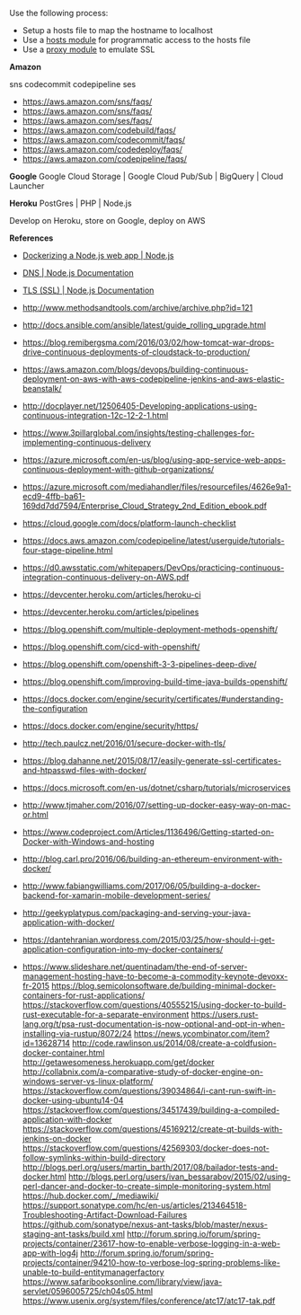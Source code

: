 Use the following process:

* Setup a hosts file to map the hostname to localhost
* Use a [hosts module](https://www.npmjs.com/package/hostile) for programmatic access to the hosts file
* Use a [proxy module](https://www.npmjs.com/package/local-ssl-proxy) to emulate SSL

**Amazon**

sns codecommit codepipeline ses

* https://aws.amazon.com/sns/faqs/
* https://aws.amazon.com/sns/faqs/
* https://aws.amazon.com/ses/faqs/
* https://aws.amazon.com/codebuild/faqs/
* https://aws.amazon.com/codecommit/faqs/
* https://aws.amazon.com/codedeploy/faqs/
* https://aws.amazon.com/codepipeline/faqs/

**Google** Google Cloud Storage | Google Cloud Pub/Sub | BigQuery | Cloud Launcher

**Heroku** PostGres | PHP | Node.js

Develop on Heroku, store on Google, deploy on AWS

**References**

* [Dockerizing a Node.js web app | Node.js](https://nodejs.org/en/docs/guides/nodejs-docker-webapp/)

* [DNS | Node.js Documentation](https://nodejs.org/api/dns.html)

* [TLS (SSL) | Node.js Documentation](https://nodejs.org/api/tls.html)
* http://www.methodsandtools.com/archive/archive.php?id=121
* http://docs.ansible.com/ansible/latest/guide_rolling_upgrade.html
* https://blog.remibergsma.com/2016/03/02/how-tomcat-war-drops-drive-continuous-deployments-of-cloudstack-to-production/
* https://aws.amazon.com/blogs/devops/building-continuous-deployment-on-aws-with-aws-codepipeline-jenkins-and-aws-elastic-beanstalk/
* http://docplayer.net/12506405-Developing-applications-using-continuous-integration-12c-12-2-1.html
* https://www.3pillarglobal.com/insights/testing-challenges-for-implementing-continuous-delivery
* https://azure.microsoft.com/en-us/blog/using-app-service-web-apps-continuous-deployment-with-github-organizations/
* https://azure.microsoft.com/mediahandler/files/resourcefiles/4626e9a1-ecd9-4ffb-ba61-169dd7dd7594/Enterprise_Cloud_Strategy_2nd_Edition_ebook.pdf
* https://cloud.google.com/docs/platform-launch-checklist
* https://docs.aws.amazon.com/codepipeline/latest/userguide/tutorials-four-stage-pipeline.html
* https://d0.awsstatic.com/whitepapers/DevOps/practicing-continuous-integration-continuous-delivery-on-AWS.pdf
* https://devcenter.heroku.com/articles/heroku-ci
* https://devcenter.heroku.com/articles/pipelines
* https://blog.openshift.com/multiple-deployment-methods-openshift/
* https://blog.openshift.com/cicd-with-openshift/
* https://blog.openshift.com/openshift-3-3-pipelines-deep-dive/
* https://blog.openshift.com/improving-build-time-java-builds-openshift/
* https://docs.docker.com/engine/security/certificates/#understanding-the-configuration
* https://docs.docker.com/engine/security/https/
* http://tech.paulcz.net/2016/01/secure-docker-with-tls/
* https://blog.dahanne.net/2015/08/17/easily-generate-ssl-certificates-and-htpasswd-files-with-docker/
* https://docs.microsoft.com/en-us/dotnet/csharp/tutorials/microservices
* http://www.tjmaher.com/2016/07/setting-up-docker-easy-way-on-mac-or.html
* https://www.codeproject.com/Articles/1136496/Getting-started-on-Docker-with-Windows-and-hosting
* http://blog.carl.pro/2016/06/building-an-ethereum-environment-with-docker/
* http://www.fabiangwilliams.com/2017/06/05/building-a-docker-backend-for-xamarin-mobile-development-series/
* http://geekyplatypus.com/packaging-and-serving-your-java-application-with-docker/
* https://dantehranian.wordpress.com/2015/03/25/how-should-i-get-application-configuration-into-my-docker-containers/
* https://www.slideshare.net/quentinadam/the-end-of-server-management-hosting-have-to-become-a-commodity-keynote-devoxx-fr-2015
https://blog.semicolonsoftware.de/building-minimal-docker-containers-for-rust-applications/
https://stackoverflow.com/questions/40555215/using-docker-to-build-rust-executable-for-a-separate-environment
https://users.rust-lang.org/t/psa-rust-documentation-is-now-optional-and-opt-in-when-installing-via-rustup/8072/24
https://news.ycombinator.com/item?id=13628714
http://code.rawlinson.us/2014/08/create-a-coldfusion-docker-container.html
http://getawesomeness.herokuapp.com/get/docker
http://collabnix.com/a-comparative-study-of-docker-engine-on-windows-server-vs-linux-platform/
https://stackoverflow.com/questions/39034864/i-cant-run-swift-in-docker-using-ubuntu14-04
https://stackoverflow.com/questions/34517439/building-a-compiled-application-with-docker
https://stackoverflow.com/questions/45169212/create-qt-builds-with-jenkins-on-docker
https://stackoverflow.com/questions/42569303/docker-does-not-follow-symlinks-within-build-directory
http://blogs.perl.org/users/martin_barth/2017/08/bailador-tests-and-docker.html
http://blogs.perl.org/users/ivan_bessarabov/2015/02/using-perl-dancer-and-docker-to-create-simple-monitoring-system.html
https://hub.docker.com/_/mediawiki/
https://support.sonatype.com/hc/en-us/articles/213464518-Troubleshooting-Artifact-Download-Failures
https://github.com/sonatype/nexus-ant-tasks/blob/master/nexus-staging-ant-tasks/build.xml
http://forum.spring.io/forum/spring-projects/container/23617-how-to-enable-verbose-logging-in-a-web-app-with-log4j
http://forum.spring.io/forum/spring-projects/container/94210-how-to-verbose-log-spring-problems-like-unable-to-build-entitymanagerfactory
https://www.safaribooksonline.com/library/view/java-servlet/0596005725/ch04s05.html
https://www.usenix.org/system/files/conference/atc17/atc17-tak.pdf
